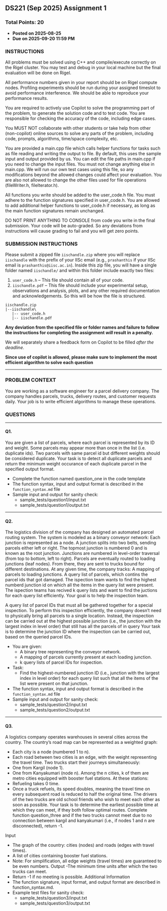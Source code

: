 ## DS221 (Sep 2025) Assignment 1

### Total Points: 20

* **Posted on 2025-08-25**
* **Due on 2025-09-20 11:59 PM**

### INSTRUCTIONS
All problems must be solved using C++ and compile/execute correctly on the Rigel cluster. You may test and debug in your local machine but the final evaluation will be done on Rigel.

All performance numbers given in your report should be on Rigel compute nodes. Profiling experiments should be run during your assigned timeslot to avoid performance interference. We should be able to reproduce your performance results.

You are required to actively use Copilot to solve the programming part of the problem, to generate the solution code and to test code. You are responsible for checking the accuracy of the code, including edge cases.

You MUST NOT collaborate with other students or take help from other (non-copilot) online sources to solve any parts of the problem, including code, prompts, algorithms, time/space complexity, etc.

You are provided a main.cpp file which calls helper functions for tasks such as file reading and writing the output to file. By default, this uses the sample input and output provided by us. You can edit the file paths in main.cpp if you need to change the input files. You must not change anything else in main.cpp. We will run our own test cases using this file, so any modifications beyond the allowed changes could affect your evaluation. You are also not allowed to change the other files used for file operations (fileWriter.h, fileIterator.h).

All functions you write should be added to the user_code.h file. You must adhere to the function signatures specified in user_code.h. You are allowed to add additional helper functions to user_code.h if necessary, as long as the main function signatures remain unchanged.

DO NOT PRINT ANYTHING TO CONSOLE from code you write in the final submission. Your code will be auto-graded. So any deviations from instructions will cause grading to fail and you will get zero points.

### SUBMISSION INSTRUCTIONS

Please submit a zipped file `iischandle.zip` where you will replace `iischandle` with the prefix of your IISc email (e.g., `prashanthis` if your IISc email is `prashanthis@iisc.ac.in`). Inside this zip file, you will have a single folder named `iischandle/` and within this folder include exactly two files:
  1. `user_code.h` – This file should contain all of your code.
  2. `iischandle.pdf` – This file should include your experimental setup, observations and analysis, plots, and any other required documentation and acknowledgements.
So this will be how the file is structured.
```
iischandle.zip
|--iischandle\
   |-- user_code.h
   |-- iischandle.pdf
```
**Any deviation from the specified file or folder names and failure to follow the instructions for completing the assignment *will* result in a penalty.**

We will separately share a feedback form on Copilot to be filled *after the deadline*.

**Since use of copilot is allowed, please make sure to implement the most efficient algorithm to solve each question**


-----------------------------------------------------------------------------------------------------------------------

### PROBLEM CONTEXT

You are working as a software engineer for a parcel delivery company. The company handles parcels, trucks, delivery routes, and customer requests daily. Your job is to write efficient algorithms to manage these operations. 

### QUESTIONS
-----------------------------------------------------------------------------------------------------------------------

#### Q1.
You are given a list of parcels, where each parcel is represented by its ID and weight. Some parcels may appear more than once in the list (i.e. duplicate ids). Two parcels with same parcel id but different weights should be considered duplicate.
Your task is to detect all duplicate parcels and return the minimum weight occurance of each duplicate parcel in the specified output format. 
  - Complete the function named question_one in the code template
  - The function syntax, input and output format is described in the `function_syntax.md` file
  - Sample input and output for sanity check:  
    * sample_tests/question1/input.txt
    * sample_tests/question1/output.txt

-----------------------------------------------------------------------------------------------------------------------


#### Q2.
The logistics division of the company has designed an automated parcel routing system. The system is modeled as a binary conveyor network:
Each junction is represented as a node. A junction splits into two belts, sending parcels either left or right.
The topmost junction is numbered 0 and is known as the root junction.
Junctions are numbered in level-order traversal (from top to bottom, left to right).
Parcels are eventually routed to loading junctions (leaf nodes). From there, they are sent to trucks bound for different destinations.
At any given time, the company tracks:
A mapping of parcels to loading junctions.
A query list of parcels, which contins the parcel ids that got damaged.
The ispection team wants to find the highest numberd junction id on which all the items in the query list were present.
The ispection teams has recived k query lists and want to find the juctions for each query list efficiently.
Your goal is to help the inspection team.

A query list of parcel IDs that must all be gathered together for a special inspection.
To perform this inspection efficiently, the company doesn’t need to physically bring all parcels to a single location. Instead, the inspection can be carried out at the highest possible junction (i.e., the junction with the largest index in level order) that still has all the parcels of in query
Your task is to determine the junction ID where the inspection can be carried out, based on the queried parcel IDs.
- You are given:
  - A binary tree representing the conveyor network.
  - A mapping of parcels currently present at each loading junction.
  - k query lists of parcel IDs for inspection.
- Task:
  - Find the highest-numbered junction ID (i.e., junction with the largest index in level order) for each query list such that all the items of the list were present on that junction.
- The function syntax, input and output format is described in the `function_syntax.md` file
- Sample input and output for sanity check:
    * sample_tests/question2/input.txt
    * sample_tests/question2/output.txt


-----------------------------------------------------------------------------------------------------------------


#### Q3.


A logistics company operates warehouses in several cities across the country. The country’s road map can be represented as a weighted graph:
- Each city is a node (numbered 1 to n).
- Each road between two cities is an edge, with the weight representing the travel time.
Two trucks start their journeys simultaneously:
- One from Kargil (node 1).
- One from Kanyakumari (node n).
Among the n cities, k of them are metro cities equipped with booster fuel stations. At these stations:
- Refueling takes 0 time.
- Once a truck refuels, its speed doubles, meaning the travel time on every subsequent road is reduced to half the original time.
The drivers of the two trucks are old school friends who wish to meet each other as soon as possible. Your task is to determine the earliest possible time at which they can meet, if they both follow optimal routes.
Complete function question_three and if the two trucks cannot meet due to no connection between kargil and kanyakumari (i.e., if nodes 1 and n are disconnected), return -1.

Input
- The graph of the country: cities (nodes) and roads (edges with travel times).
- A list of cities containing booster fuel stations.
- Note: For simplification, all edge weights (travel times) are guaranteed to be even numbers.
Output
-The minimum time units after which the two trucks can meet.
- Return -1 if no meeting is possible.
Additional Information
- The function signature, input format, and output format are described in function_syntax.md.
- Example test files for sanity check:
    * sample_tests/question3/input.txt
    * sample_tests/question3/output.txt













<!--  OLD -->

<!-- 
Q2:

The company's warehouse uses a conveyor belt system structured as a binary tree.
Each node in the tree represents a junction, where parcels can be directed either left or right based on their destination city.
The root node (junction 0) is called the root junction.
The leaf nodes are called loading junctions, where parcels finally accumulate before being loaded onto trucks.
Junctions are numbered in level-order traversal order from 0 to m.
Parcels are initially placed at the root junction and are routed down the conveyor belts to different loading junctions (leaf nodes).
- You are given:
  - A binary tree representing the conveyor netw.
  - A mapping of parcels currently present at each loading junction.
  - A query list of parcel IDs.
- Task:
  - Find the highest-numbered junction ID (i.e., junction with the largest index in level order) such that all parcels from the query list were present in the subtree rooted at that junction.
- The function syntax, input and output format is described in the `function_syntax.md` file
- Sample input and output for sanity check:
  * tests_Q3/preorder.txt
  * tests_Q3/inorder.txt
  * tests_Q3/leaf_parcels.txt
  * tests_Q3/query_parcels.txt
  * tests_Q3/junction.txt




Q3:

The company operates warehouses in few city of the country. The road map of the country can be represented as a weighted graph:
Each city is a node. (total n nodes numberd 1 t n)
Each road between two cities is an edge with the time taken to travel that road. (total m roads)
There are two trucks, one start from kargilcity (i.e. node 1) and other starts from the city Kanyakumari (i.e. node n).
Out of n cities, there are k metro cities who have booster feul stations, feul filling can be done in no time (0 seconds), but once filled with the booster fuel, the spped of truck doubles hence time to travel any road thereafter only takes half the original time. The drivers of the two trucks are school friends meeting after a long time and want to meet each other as soon as possible. They have requested you to help them find earliest time they can meet if they follow the best possible path. Your job is to output the earliest time they can meet. Complete function question_four and retirn -1 if they can not meet each other due to no connection between kargil and kanyakumari i.e if node 1 and n are disconnected.

- You are given:
  - A graph of the country (cities and roads with time taken to travel on those roads).
  - A list of cities whcih hasve booster fuel stations.
  - For simplification, the time taken to travel on any road without booster feul is even (i.e. edge weights are even)
- Task:
  - Determine the min time units after which they can meet each other.
- The function syntax, input and output format is described in the `function_syntax.md` file
- Sample input and output for sanity check:
  * tests_Q4/edges.csv
  * tests_Q4/trucks.csv
  * tests_Q4/order_of_arrival.txt -->